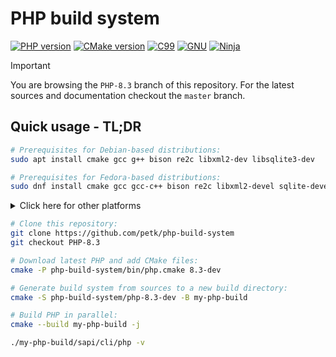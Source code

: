 # PHP build system

[![PHP version](https://img.shields.io/badge/PHP-8.3-777BB4?logo=php&labelColor=17181B)](https://www.php.net/)
[![CMake version](https://img.shields.io/badge/CMake-3.25-064F8C?logo=cmake&labelColor=17181B)](https://cmake.org)
[![C99](https://img.shields.io/badge/standard-C99-A8B9CC?logo=C&labelColor=17181B)](https://port70.net/~nsz/c/c99/n1256.html)
[![GNU](https://img.shields.io/badge/-GNU-A42E2B?logo=gnu&labelColor=17181B)](https://www.gnu.org/)
[![Ninja](https://img.shields.io/badge/%F0%9F%A5%B7-Ninja%20build-DD6620?labelColor=17181B)](https://ninja-build.org/)

> [!IMPORTANT]
> You are browsing the `PHP-8.3` branch of this repository. For the latest
> sources and documentation checkout the `master` branch.

## Quick usage - TL;DR

```sh
# Prerequisites for Debian-based distributions:
sudo apt install cmake gcc g++ bison re2c libxml2-dev libsqlite3-dev

# Prerequisites for Fedora-based distributions:
sudo dnf install cmake gcc gcc-c++ bison re2c libxml2-devel sqlite-devel
```

<details>
  <summary>Click here for other platforms</summary>

  ```sh
  # Prerequisites for BSD-based systems:
  sudo pkg install cmake bison re2c libxml2 sqlite3

  # Prerequisites for Haiku:
  pkgman install cmake bison re2c libxml2_devel sqlite_devel

  # Prerequisites for macOS:
  xcode-select --install        # XCode command line tools
  brew install cmake bison re2c # Brew packages
  ```
</details>

```sh
# Clone this repository:
git clone https://github.com/petk/php-build-system
git checkout PHP-8.3

# Download latest PHP and add CMake files:
cmake -P php-build-system/bin/php.cmake 8.3-dev

# Generate build system from sources to a new build directory:
cmake -S php-build-system/php-8.3-dev -B my-php-build

# Build PHP in parallel:
cmake --build my-php-build -j

./my-php-build/sapi/cli/php -v
```
